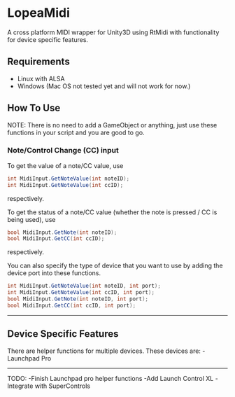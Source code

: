 # LopeaMidi
A cross platform MIDI wrapper for Unity3D using RtMidi with functionality for device specific features.

## Requirements
  - Linux with ALSA
  - Windows
  (Mac OS not tested yet and will not work for now.)

## How To Use
NOTE: There is no need to add a GameObject or anything, just use these functions in your script and you are good to go.
### Note/Control Change (CC) input
To get the value of a note/CC value, use
 ```csharp
 int MidiInput.GetNoteValue(int noteID);
 int MidiInput.GetNoteValue(int ccID);
 ```
 respectively.
 
 
 
To get the status of a note/CC value (whether the note is pressed / CC is being used), use
```csharp
bool MidiInput.GetNote(int noteID);
bool MidiInput.GetCC(int ccID);
```
respectively.

You can also specify the type of device that you want to use by adding the device port into these functions.
```csharp
int MidiInput.GetNoteValue(int noteID, int port);
int MidiInput.GetNoteValue(int ccID, int port);
bool MidiInput.GetNote(int noteID, int port);
bool MidiInput.GetCC(int ccID, int port);
```
---
## Device Specific Features
There are helper functions for multiple devices. These devices are:
-Launchpad Pro

---
TODO:
  -Finish Launchpad pro helper functions
  -Add Launch Control XL 
  -Integrate with SuperControls
